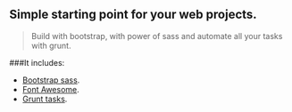 ## Simple starting point for your web projects.
> Build with bootstrap, with power of sass and automate all your tasks with grunt.


###It includes:
- [Bootstrap sass](http://getbootstrap.com/ "Bootstrap sass").
- [Font Awesome](http://fontawesome.io/ "Font Awesome").
- [Grunt tasks](http://gruntjs.com/ "Grunt tasks").
